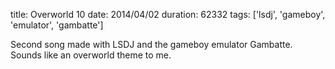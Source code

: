 title: Overworld 10
date: 2014/04/02
duration: 62332
tags: ['lsdj', 'gameboy', 'emulator', 'gambatte']

Second song made with LSDJ and the gameboy emulator Gambatte. Sounds like an overworld theme to me.
